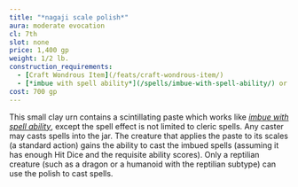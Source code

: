 ```yaml
---
title: "*nagaji scale polish*"
aura: moderate evocation
cl: 7th
slot: none
price: 1,400 gp
weight: 1/2 lb.
construction_requirements:
  - [Craft Wondrous Item](/feats/craft-wondrous-item/)
  - [*imbue with spell ability*](/spells/imbue-with-spell-ability/) or [*mnemonic enhancer*](/spells/mnemonic-enhancer/)
cost: 700 gp
---
```


This small clay urn contains a scintillating paste which works like [*imbue with spell ability*](/spells/imbue-with-spell-ability/), except the spell effect is not limited to cleric spells. Any caster may casts spells into the jar. The creature that applies the paste to its scales (a standard action) gains the ability to cast the imbued spells (assuming it has enough Hit Dice and the requisite ability scores). Only a reptilian creature (such as a dragon or a humanoid with the reptilian subtype) can use the polish to cast spells.


